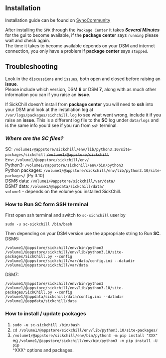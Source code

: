 ## Installation

Installation guide can be found on [SynoCommunity](https://synocommunity.com)

After installing the `SPK` through the `Package Center` it takes **_Several Minutes_** for the gui to become available, if the **package center** says `running` please wait and check again.   
The time it takes to become available depends on your DSM and internet connection, you only have a problem if **package center** says `stopped`.  

## Troubleshooting

Look in the `discussions` and `issues`, both open and closed before raising an **issue**.  
Please include which version, DSM **6** or DSM **7**, along with as much other information you can if you raise an **issue**.

If SickChill doesn't install from **package center** you will need to **ssh** into your DSM and look at the installation log at `/var/logs/packages/sichchill.log` to see what went wrong, include it if you raise an **issue**. This is a different log file to the **SC** log under `data/logs` and is the same info you'd see if you run from `ssh` terminal.

### _Where are the **SC** files?_

SC: `/volume1/@appstore/sickchill/env/lib/python3.10/site-packages/sickchill`  ~~`/volume1/@appstore/sickchill`~~    
Env: `/volume1/@appstore/sickchill/env/`  
Python3: `/volume1/@appstore/sickchill/env/bin/python3`  
Python packages: `/volume1/@appstore/sickchill/env/lib/python3.10/site-packages/` [Py 3.10]  
DSM6 data: `/volume1/@appstore/sickchill/var/data/`  
DSM7 data: `/volume1/@appdata/sickchill/data/`  
`volume1` - depends on the volume you installed SickChill.

### How to Run **SC** form SSH terminal

First open ssh terminal and switch to `sc-sichchill` user by

    sudo -u sc-sickchill /bin/bash

Then depending on your DSM version use the appropriate string to Run **SC**.  
DSM6:

    /volume1/@appstore/sickchill/env/bin/python3 /volume1/@appstore/sickchill/env/lib/python3.10/site-packages/SickChill.py --config /volume1/@appstore/sickchill/var/data/config.ini --datadir /volume1/@appstore/sickchill/var/data

DSM7:

    /volume1/@appstore/sickchill/env/bin/python3 /volume1/@appstore/sickchill/env/lib/python3.10/site-packages/SickChill.py --config /volume1/@appdata/sickchill/data/config.ini --datadir /volume1/@appdata/sickchill/data

### How to install / update packages

1.  `sudo -u sc-sickchill /bin/bash`
2.  `cd /volume1/@appstore/sickchill/env/lib/python3.10/site-packages/`
3.  `/volume1/@appstore/sickchill/env/bin/python3 -m pip install "XXX"`  
    eg `/volume1/@appstore/sickchill/env/bin/python3 -m pip install -U pip`  
    ^XXX^ options and packages.
